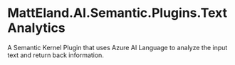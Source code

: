 # MattEland.AI.Semantic.Plugins.TextAnalytics
A Semantic Kernel Plugin that uses Azure AI Language to analyze the input text and return back information.
